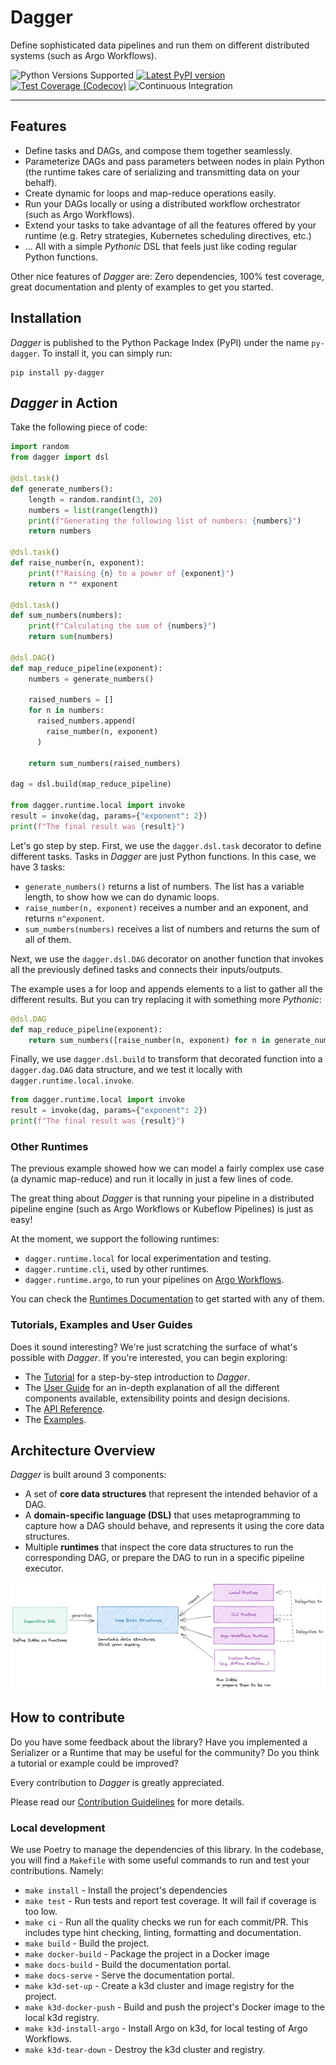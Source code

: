 # Dagger

Define sophisticated data pipelines and run them on different distributed systems (such as Argo Workflows).

![Python Versions Supported](https://img.shields.io/badge/python-3.8+-blue.svg)
[![Latest PyPI version](https://badge.fury.io/py/py-dagger.svg)](https://badge.fury.io/py/py-dagger)
[![Test Coverage (Codecov)](https://codecov.io/gh/larribas/dagger/branch/main/graph/badge.svg?token=fKU68xYUm8)](https://codecov.io/gh/larribas/dagger)
![Continuous Integration](https://github.com/larribas/dagger/actions/workflows/continuous-integration.yaml/badge.svg)

---


## Features

- Define tasks and DAGs, and compose them together seamlessly.
- Parameterize DAGs and pass parameters between nodes in plain Python (the runtime takes care of serializing and transmitting data on your behalf).
- Create dynamic for loops and map-reduce operations easily.
- Run your DAGs locally or using a distributed workflow orchestrator (such as Argo Workflows).
- Extend your tasks to take advantage of all the features offered by your runtime (e.g. Retry strategies, Kubernetes scheduling directives, etc.)
- ... All with a simple _Pythonic_ DSL that feels just like coding regular Python functions.


Other nice features of _Dagger_ are: Zero dependencies, 100% test coverage, great documentation and plenty of examples to get you started.


## Installation

_Dagger_ is published to the Python Package Index (PyPI) under the name `py-dagger`. To install it, you can simply run:

```
pip install py-dagger
```


## _Dagger_ in Action

Take the following piece of code:

```python
import random
from dagger import dsl

@dsl.task()
def generate_numbers():
    length = random.randint(3, 20)
    numbers = list(range(length))
    print(f"Generating the following list of numbers: {numbers}")
    return numbers

@dsl.task()
def raise_number(n, exponent):
    print(f"Raising {n} to a power of {exponent}")
    return n ** exponent

@dsl.task()
def sum_numbers(numbers):
    print(f"Calculating the sum of {numbers}")
    return sum(numbers)

@dsl.DAG()
def map_reduce_pipeline(exponent):
    numbers = generate_numbers()

    raised_numbers = []
    for n in numbers:
      raised_numbers.append(
        raise_number(n, exponent)
      )

    return sum_numbers(raised_numbers)

dag = dsl.build(map_reduce_pipeline)

from dagger.runtime.local import invoke
result = invoke(dag, params={"exponent": 2})
print(f"The final result was {result}")
```

Let's go step by step. First, we use the `dagger.dsl.task` decorator to define different tasks. Tasks in _Dagger_ are just Python functions. In this case, we have 3 tasks:

- `generate_numbers()` returns a list of numbers. The list has a variable length, to show how we can do dynamic loops.
- `raise_number(n, exponent)` receives a number and an exponent, and returns `n^exponent`.
- `sum_numbers(numbers)` receives a list of numbers and returns the sum of all of them.

Next, we use the `dagger.dsl.DAG` decorator on another function that invokes all the previously defined tasks and connects their inputs/outputs.

The example uses a for loop and appends elements to a list to gather all the different results. But you can try replacing it with something more _Pythonic_:

```python
@dsl.DAG
def map_reduce_pipeline(exponent):
    return sum_numbers([raise_number(n, exponent) for n in generate_numbers()])
```

Finally, we use `dagger.dsl.build` to transform that decorated function into a `dagger.dag.DAG` data structure, and we test it locally with `dagger.runtime.local.invoke`.

```python
from dagger.runtime.local import invoke
result = invoke(dag, params={"exponent": 2})
print(f"The final result was {result}")
```


### Other Runtimes

The previous example showed how we can model a fairly complex use case (a dynamic map-reduce) and run it locally in just a few lines of code.

The great thing about _Dagger_ is that running your pipeline in a distributed pipeline engine (such as Argo Workflows or Kubeflow Pipelines) is just as easy!

At the moment, we support the following runtimes:

- `dagger.runtime.local` for local experimentation and testing.
- `dagger.runtime.cli`, used by other runtimes.
- `dagger.runtime.argo`, to run your pipelines on [Argo Workflows](https://argoproj.github.io/workflows/).


You can check the [Runtimes Documentation](user-guide/runtimes/alternatives.md) to get started with any of them.


### Tutorials, Examples and User Guides

Does it sound interesting? We're just scratching the surface of what's possible with _Dagger_. If you're interested, you can begin exploring:

- The [Tutorial](tutorial/introduction.md) for a step-by-step introduction to _Dagger_.
- The [User Guide](user-guide/introduction.md) for an in-depth explanation of all the different components available, extensibility points and design decisions.
- The [API Reference](api/init.md).
- The [Examples](https://github.com/larribas/dagger/tree/main/examples).



## Architecture Overview

_Dagger_ is built around 3 components:

- A set of __core data structures__ that represent the intended behavior of a DAG.
- A __domain-specific language (DSL)__ that uses metaprogramming to capture how a DAG should behave, and represents it using the core data structures.
- Multiple __runtimes__ that inspect the core data structures to run the corresponding DAG, or prepare the DAG to run in a specific pipeline executor.


[![components](docs/assets/images/diagrams/components.png)](docs/assets/images/diagrams/components.png)



## How to contribute

Do you have some feedback about the library? Have you implemented a Serializer or a Runtime that may be useful for the community? Do you think a tutorial or example could be improved?

Every contribution to _Dagger_ is greatly appreciated.

Please read our [Contribution Guidelines](CONTRIBUTING.md) for more details.



### Local development

We use Poetry to manage the dependencies of this library. In the codebase, you will find a `Makefile` with some useful commands to run and test your contributions. Namely:

- `make install` - Install the project's dependencies
- `make test` - Run tests and report test coverage. It will fail if coverage is too low.
- `make ci` - Run all the quality checks we run for each commit/PR. This includes type hint checking, linting, formatting and documentation.
- `make build` - Build the project.
- `make docker-build` - Package the project in a Docker image
- `make docs-build` - Build the documentation portal.
- `make docs-serve` - Serve the documentation portal.
- `make k3d-set-up` - Create a k3d cluster and image registry for the project.
- `make k3d-docker-push` - Build and push the project's Docker image to the local k3d registry.
- `make k3d-install-argo` - Install Argo on k3d, for local testing of Argo Workflows.
- `make k3d-tear-down` - Destroy the k3d cluster and registry.
